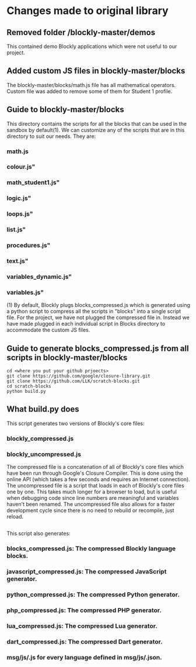 # Changes made to original library

## Removed folder /blockly-master/demos
This contained demo Blockly applications which were not useful to our project.

## Added custom JS files in blockly-master/blocks
The blockly-master/blocks/math.js file has all mathematical operators.
Custom file was added to remove some of them for Student 1 profile.

## Guide to blockly-master/blocks
This directory contains the scripts for all the blocks that can be used in the sandbox by default(1).
We can customize any of the scripts that are in this directory to suit our needs. They are:
### math.js
### colour.js"
### math_student1.js"
### logic.js"
### loops.js"
### list.js"
### procedures.js"
### text.js"
### variables_dynamic.js"
### variables.js"

(1) By default, Blockly plugs blocks_compressed.js which is generated using a python script to
compress all the scripts in "blocks" into a single script file. For the project, we have not plugged the compressed file in.
Instead we have made plugged in each individual script in Blocks directory to accommodate the custom JS files.

## Guide to generate blocks_compressed.js from all scripts in blockly-master/blocks
``cd <where you put your github prjoects>``\
``git clone https://github.com/google/closure-library.git``\
``git clone https://github.com/LLK/scratch-blocks.git``\
``cd scratch-blocks``\
``python build.py``

## What build.py does
This script generates two versions of Blockly's core files:
###  blockly_compressed.js
###  blockly_uncompressed.js
 The compressed file is a concatenation of all of Blockly's core files which
 have been run through Google's Closure Compiler.  This is done using the
 online API (which takes a few seconds and requires an Internet connection).
 The uncompressed file is a script that loads in each of Blockly's core files
 one by one.  This takes much longer for a browser to load, but is useful
 when debugging code since line numbers are meaningful and variables haven't
 been renamed.  The uncompressed file also allows for a faster development
 cycle since there is no need to rebuild or recompile, just reload.
##
 This script also generates:
###  blocks_compressed.js: The compressed Blockly language blocks.
###   javascript_compressed.js: The compressed JavaScript generator.
###   python_compressed.js: The compressed Python generator.
###   php_compressed.js: The compressed PHP generator.
###  lua_compressed.js: The compressed Lua generator.
###  dart_compressed.js: The compressed Dart generator.
###  msg/js/<LANG>.js for every language <LANG> defined in msg/js/<LANG>.json.
